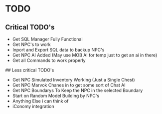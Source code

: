 # TODO

## Critical TODO's
<ul>
<li>Get SQL Manager Fully Functional</li>
<li>Get NPC's to work</li>
<li>Inport and Export SQL data to backup NPC's</li>
<li>Get NPC AI Added (May use MOB AI for temp just to get an ai in there)</li>
<li>Get all Commands to work properly</li>
</ul>
## Less critical TODO's
<ul>
<li>Get NPC Simulated Inventory Working (Just a Single Chest)</li>
<li> Get NPC Marvok Chanes in to get some sort of Chat AI</li>
<li>Get NPC Boundarys To Keep the NPC in the selected Boundary</li>
<li>Start on Random Model Building by NPC's</li>
<li>Anything Else i can think of</li>
<li>iConomy integration</li>
</ul>